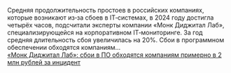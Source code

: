 <!--2025-01-23 12:51:42-->
<div class="yb">
  <div class="rss smaller1 habr"><p>Средняя продолжительность простоев в&nbsp;российских компаниях, которые возникают из‑за сбоев в&nbsp;IT‑системах, в 2024&nbsp;году достигла четырёх часов, подсчитали эксперты компании «Монк Диджитал Лаб», специализирующейся на&nbsp;корпоративном IT‑мониторинге. За&nbsp;год средняя длительность сбоя увеличилась на 20%. Сбои в&nbsp;программном обеспечении обходятся компаниям... <br><a class="light" href="https://habr.com/ru/news/876072/?utm_source=habrahabr&utm_medium=rss&utm_campaign=876072">«Монк Диджитал Лаб»: сбои в ПО обходятся компаниям примерно в 2 млн рублей за инцидент</a></div>
</div>
